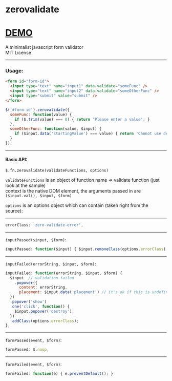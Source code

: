 zerovalidate
============

# [DEMO](http://goo.gl/bRoFK)

A minimalist javascript form validator  
MIT License

----

### Usage:

```HTML
<form id="form-id">
  <input type="text" name="input1" data-validate="someFunc" />
  <input type="text" name="input2" data-validate="someOtherFunc" />
  <input type="submit" value="submit" />
</form>
```

```javascript
$('#form-id').zerovalidate({
  someFunc: function(value) {
    if ($.trim(value) === 0) { return 'Please enter a value'; }
  },
  someOtherFunc: function(value, $input) {
    if ($input.data('startingValue') === value) { return 'Cannot use default value'; }
  }
});
```

---



#### Basic API:

`$.fn.zerovalidate(validateFunctions, options)`

`validateFunctions` is an object of function name => validate function (just look at the sample)  
context is the native DOM element, the arguments passed in are `($input.val(), $input, $form)`

`options` is an options object which can contain (taken right from the source):

---

```javascript
errorClass: 'zero-validate-error',
```

---

`inputPassed($input, $form)`: 
```javascript
inputPassed: function($input) { $input.removeClass(options.errorClass); },
```

---

`inputFailed(errorString, $input, $form)`:
```javascript
inputFailed: function(errorString, $input, $form) {
  $input  // validation failed
    .popover({
      content: errorString,
      placement: $input.data('placement') // it's ok if this is undefined, it defaults to right (so far)
  })
  .popover('show')
  .one('click', function() {
    $input.popover('destroy');
  })
  .addClass(options.errorClass);
},
```

---

`formPassed(event, $form)`:
```javascript
formPassed: $.noop,
```

---

`formFailed(event, $form)`:
```javascript
formFailed: function(e) { e.preventDefault(); }
```
